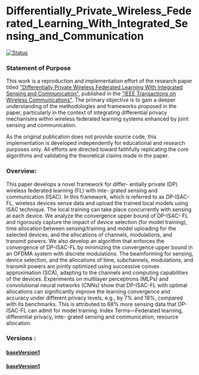 # Differentially_Private_Wireless_Federated_Learning_With_Integrated_Sensing_and_Communication

[![Status](https://img.shields.io/badge/status-building-yellow)](https://github.com/DataWizard1631/Differentially_Private_Wireless_Federated_Learning_With_Integrated_Sensing_and_Communication)

### Statement of Purpose
This work is a reproduction and implementation effort of the research paper titled ["Differentially Private Wireless Federated Learning With Integrated Sensing and Communication"](https://ieeexplore.ieee.org/document/10948161?denied=), published in the ["IEEE Transactions on Wireless Communications"](https://ieeexplore.ieee.org/xpl/RecentIssue.jsp?punumber=7693/). The primary objective is to gain a deeper understanding of the methodologies and frameworks proposed in the paper, particularly in the context of integrating differential privacy mechanisms within wireless federated learning systems enhanced by joint sensing and communication.

As the original publication does not provide source code, this implementation is developed independently for educational and research purposes only. All efforts are directed toward faithfully replicating the core algorithms and validating the theoretical claims made in the paper.

### Overview:
This paper develops a novel framework for differ- entially private (DP) wireless federated learning (FL) with inte- grated sensing and communication (ISAC). In this framework, which is referred to as DP-ISAC-FL, wireless devices sense data and upload the trained local models using ISAC technique. The local training can take place concurrently with sensing at each device. We analyze the convergence upper bound of DP-ISAC- FL and rigorously capture the impact of device selection (for model training), time allocation between sensing/training and model uploading for the selected devices, and the allocations of channels, modulations, and transmit powers. We also develop an algorithm that enforces the convergence of DP-ISAC-FL by minimizing the convergence upper bound in an OFDMA system with discrete modulations. The beamforming for sensing, device selection, and the allocations of time, subchannels, modulations, and transmit powers are jointly optimized using successive convex approximation (SCA), adapting to the channels and computing capabilities of the devices. Experiments on multilayer perceptrons (MLPs) and convolutional neural networks (CNNs) show that DP-ISAC-FL with optimal allocations can significantly improve the learning convergence and accuracy under different privacy levels, e.g., by 7% and 18%, compared with its benchmarks. This is attributed to 68% more sensing data that DP-ISAC-FL can admit for model training. Index Terms—Federated learning, differential privacy, inte- grated sensing and communication, resource allocation.

### Versions : 
#### [baseVersion1](https://github.com/DataWizard1631/Differentially_Private_Wireless_Federated_Learning_With_Integrated_Sensing_and_Communication/tree/main/baseVersion1)
#### [baseVersion1](https://github.com/DataWizard1631/Differentially_Private_Wireless_Federated_Learning_With_Integrated_Sensing_and_Communication/tree/main/baseVersion2)

